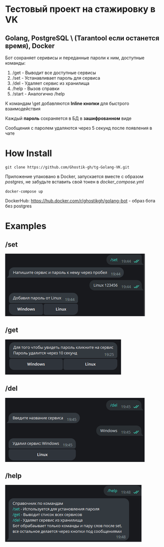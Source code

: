 # Тестовый проект на стажировку в VK

## Golang, PostgreSQL \ (Tarantool если останется время), Docker

Бот сохраняет серивисы и переданные пароли к ним, доступные команды:

1. /get - Выводит все доступные сервисы
2. /set - Устанавливает пароль для сервиса
3. /del - Удаляет сервис из хранилища
4. /help - Вызов справки
5. /start - Аналогично /help

К командам \get добавляются **Inline кнопки** для быстрого взаимодействия

Каждый **пароль** сохраняется в БД в **зашифрованном** виде

Сообщения с паролем удаляются через 5 секунд после появления в чате

# How Install

    git clone https://github.com/Ghostik-gh/tg-Golang-VK.git

Приложение упаковано в Docker, запускается вместе с образом _postgres_, не забудьте вставить свой токен в _docker_compose.yml_

    docker-compose up

DockerHub: https://hub.docker.com/r/ghostikgh/golang-bot - образ бота без postgres

# Examples

## /set

![example /get](ex2.png)

## /get

![example /get](ex.png)

## /del

![example /get](ex3.png)

## /help

![example /get](ex4.png)
